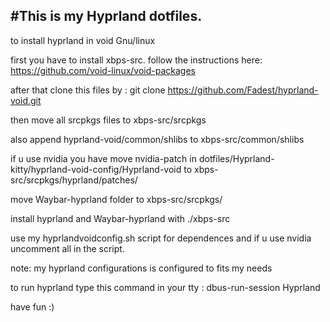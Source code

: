 #This is my Hyprland dotfiles.
-----------------------------------------------------------------------------------------------------------------------------------------------
to install hyprland in void Gnu/linux 

first you have to install xbps-src. follow the instructions here: https://github.com/void-linux/void-packages

after that clone this files by : git clone https://github.com/Fadest/hyprland-void.git

then move all srcpkgs files to xbps-src/srcpkgs

also append hyprland-void/common/shlibs to xbps-src/common/shlibs

if u use nvidia you have move nvidia-patch in dotfiles/Hyprland-kitty/hyprland-void-config/Hyprland-void to xbps-src/srcpkgs/hyprland/patches/

move Waybar-hyprland folder to xbps-src/srcpkgs/

install hyprland and Waybar-hyprland with ./xbps-src

use my hyprlandvoidconfig.sh script for dependences and if u use nvidia uncomment all in the script.

note: my hyprland configurations is configured to fits my needs 

to run hyprland type this command in your tty : dbus-run-session Hyprland

have fun :)
